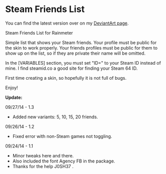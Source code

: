 **Steam Friends List**
================

You can find the latest version over on my [DeviantArt page](http://fav.me/d80a98o).

Steam Friends List for Rainmeter

Simple list that shows your Steam friends.
Your profile must be public for the skin to work properly.
Your friends profiles must be public for them to show up on the list, so if they are private their name will be omitted.

In the [VARIABLES] section, you must set "ID=" to your Steam ID instead of mine.
I find steamid.co a good site for finding your Steam 64 ID.

First time creating a skin, so hopefully it is not full of bugs.

Enjoy!

**Update:**

09/27/14 - 1.3
* Added new variants: 5, 10, 15, 20 friends.

09/26/14 - 1.2
* Fixed error with non-Steam games not toggling.

09/24/14 - 1.1
* Minor tweaks here and there. 
* Also included the font Agency FB in the package. 
* Thanks for the help J0SH37 .
